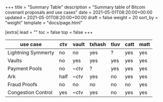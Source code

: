 +++
title = "Summary Table"
description = "Summary table of Bitcoin covenant proposals and use cases"
date = 2021-05-01T08:20:00+00:00
updated = 2021-05-01T08:20:00+00:00
draft = false
weight = 20
sort_by = "weight"
template = "docs/page.html"

[extra]
lead = ""
toc = false
top = false
+++




use case           | ctv  | vault | txhash | tluv | catt | matt
-|-|-|-|-|-|-
Lightning Symmerty | no   | no    | yes    | ?    | yes  | yes
Vaults             | no   | yes   | yes    | yes  | yes  | yes
Payment Pools      | no   | ~ctv  | ?      | yes  | yes  | yes
Ark                | half | ~ctv  | yes    | no   | yes  | yes
Fraud Proofs       | no   | no    | no     | no   | no   | yes
Congestion Control | yes  | ~ctv  | yes    | no   | yes  | yes

